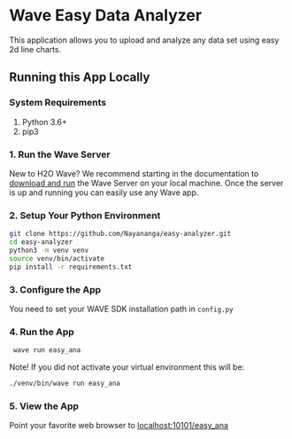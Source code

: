 # Wave Easy Data Analyzer

This application allows you to upload and analyze any data set using easy 2d line charts.

## Running this App Locally

### System Requirements

1. Python 3.6+
2. pip3

### 1. Run the Wave Server

New to H2O Wave? We recommend starting in the documentation to [download and run](https://h2oai.github.io/wave/docs/installation) the Wave Server on your local machine. Once the server is up and running you can easily use any Wave app.

### 2. Setup Your Python Environment

```bash
git clone https://github.com/Nayananga/easy-analyzer.git
cd easy-analyzer
python3 -m venv venv
source venv/bin/activate
pip install -r requirements.txt
```

### 3. Configure the App
You need to set your WAVE SDK installation path in ```config.py```

### 4. Run the App

```bash
 wave run easy_ana
```

Note! If you did not activate your virtual environment this will be:

```bash
./venv/bin/wave run easy_ana
```

### 5. View the App

Point your favorite web browser to [localhost:10101/easy_ana](http://localhost:10101/easy_ana)
